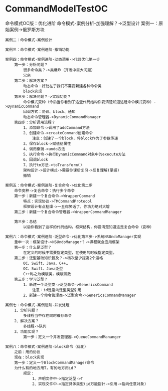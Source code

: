 # CommandModelTestOC
命令模式OC版：优化进阶
命令模式-案例分析-加强理解？->泛型设计
	案例一：原始案例->俄罗斯方块

	案例二：命令模式-案例设计

	案例三：命令模式-案例进阶-撤销功能

	案例四：命令模式-案例进阶-动态调用->代码优化第一步
		第一步：分析问题？
			很多命令类？->类爆炸（开发中巨大问题）
			冗余
		第二步：解决方案？
			动态命令：好处在于我们不需要新建各种命令类
			block实现
		第三步：解决问题？->实现功能？
			命令模式变种（今后当你看到了这些代码结构你要清楚知道这是命令模式变种）->DynamicCommand
			回调方式：协议、block、通知
			动态命令管理器->DynamicCommandManager
		第四步：分析调用流程？
			1、添加命令->调用了addCommand方法
			2、创建命令->createCommand创建命令
				注意：创建了一个block，将block作为了参数传递
			3、保存block->赋值给属性
			4、调用撤销->undo方法
			5、执行命令->执行DynamicCommand对象中的execute方法
			6、回调block
			7、执行tm方法->toTransform()
			架构设计->设计模式->需要你课后复习->反复理解(掌握)
			撤销
			
	案例五：命令模式-案例进阶-复合命令->优化第二步
		命令变种->复合命令：执行多个命令
		第一步：新建一个复合命令->WrapperCommand
			特点：实现协议->TMCommandProtocol
			框架设计有点枯燥->一旦你笑话了，你功力绝对大增
		第二步：新建一个复合命令管理器->WrapperCommandManager
		
		第三步：总结
			以后你看到了这样的代码结构，框架结构，你要清楚知道这是复合命令（变种）

	案例六：命令模式-案例进阶-泛型命令->优化第三步->系统NSUndoManager实现
		重申一次：框架设计->NSUndoManager？->课程就会应用框架
		第一步：什么是泛型？
			在定义的时候不需要指定类型，在使用的时候指定类型。
		第二步：泛型基础知识普及？->档次至少提高2个逼格
			OC、Swift、Java、C++…
			OC、Swift、Java泛型
			C++称之为模版类，模版函数
		第三步：学习泛型？
			1、新建一个泛型类->泛型命令->GenericsCommand
				注意：id是指向泛型类型引用
			2、新建一个命令管理类->泛型命令->GenericsCommandManager
		
	案例七：命令模式-案例进阶-并发处理
		1、分析问题？
			多线程当中存在同时缓存命令
		2、解决方案？	
			多线程->队列
		3、功能实现？
			第一步：定义一个并发管理器->QueueCommandMananger

	案例八：命令模式-案例进阶-block命令（优化）
		之前：用的协议
		现在：block实现
		第一步：定义一个BlockCommandManager命令
		为什么有的地方用T，有的地方用id？
			规定：
				1、声明文件中->指定泛型->T
				2、实现文件中->指定具体类型(id万能指针->引用->指向任意对象)
